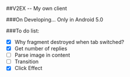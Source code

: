 ##V2EX -- My own client

###On Developing... Only in Android 5.0

###To do list:
- [X] Why fragment destroyed when tab switched?
- [X] Get number of replies
- [ ] Parse image in content
- [ ] Transition
- [X] Click Effect
